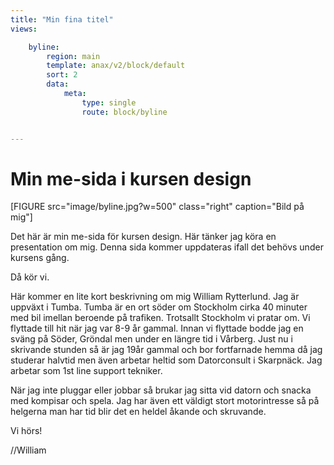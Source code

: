 ```yaml
---
title: "Min fina titel"
views:

    byline:
        region: main
        template: anax/v2/block/default
        sort: 2
        data:
            meta:
                type: single
                route: block/byline


---
```



Min me-sida i kursen design
=========================


[FIGURE src="image/byline.jpg?w=500" class="right" caption="Bild på mig"]


Det här är min me-sida för kursen design. Här tänker jag köra en presentation om mig. Denna sida kommer uppdateras ifall det behövs under kursens gång.

Då kör vi.

Här kommer en lite kort beskrivning om mig William Rytterlund. Jag är uppväxt i Tumba. Tumba är en ort söder om Stockholm cirka 40 minuter med bil imellan beroende på trafiken. Trotsallt Stockholm vi pratar om.
Vi flyttade till hit när jag var 8-9 år gammal. Innan vi flyttade bodde jag en sväng på Söder, Gröndal men under en längre tid i Vårberg.
Just nu i skrivande stunden så är jag 19år gammal och bor fortfarnade hemma då jag studerar halvtid men även arbetar heltid som Datorconsult i Skarpnäck.
Jag arbetar som 1st line support tekniker.

När jag inte pluggar eller jobbar så brukar jag sitta vid datorn och snacka med kompisar och spela.
Jag har även ett väldigt stort motorintresse så på helgerna man har tid blir det en heldel åkande och skruvande.

Vi hörs!

//William
